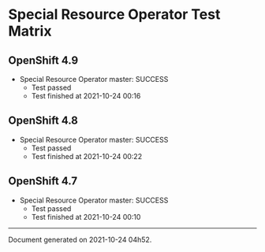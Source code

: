 
Special Resource Operator Test Matrix
=====================================

OpenShift 4.9
-------------


* Special Resource Operator master: SUCCESS
  - Test passed
  - Test finished at 2021-10-24 00:16

OpenShift 4.8
-------------


* Special Resource Operator master: SUCCESS
  - Test passed
  - Test finished at 2021-10-24 00:22

OpenShift 4.7
-------------


* Special Resource Operator master: SUCCESS
  - Test passed
  - Test finished at 2021-10-24 00:10


---
Document generated on 2021-10-24 04h52.
